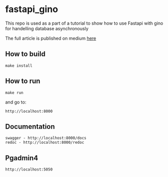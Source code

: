 # fastapi_gino

This repo is used as a part of a tutorial to show how to use Fastapi with gino for handelling database asynchronously

The full article is published on medium [here](https://medium.com/@ahmed.nafies/fastapi-with-sqlalchemy-postgresql-and-alembic-and-of-course-docker-f2b7411ee396)

## How to build
	
	make install

## How to run

	make run

and go to:

    http://localhost:8000

## Documentation

    swagger - http://localhost:8000/docs
    redoc - http://localhost:8000/redoc

## Pgadmin4

    http://localhost:5050

